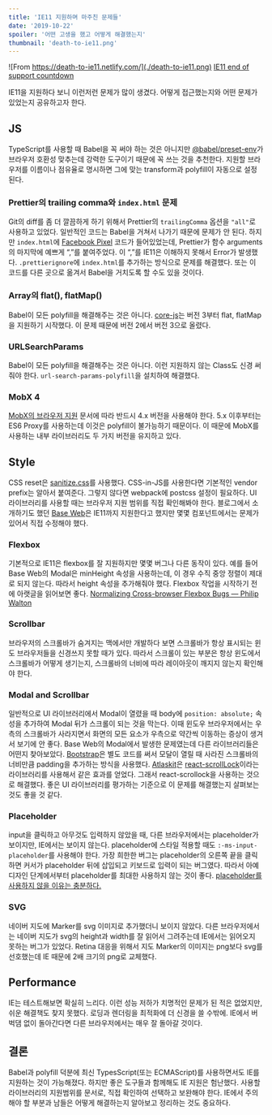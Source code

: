 ```yaml
---
title: 'IE11 지원하며 마주친 문제들'
date: '2019-10-22'
spoiler: '어떤 고생을 했고 어떻게 해결했는지'
thumbnail: 'death-to-ie11.png'
---
```


![From https://death-to-ie11.netlify.com/](./death-to-ie11.png)
[IE11 end of support countdown](https://death-to-ie11.netlify.com/)

IE11을 지원하다 보니 이런저런 문제가 많이 생겼다. 어떻게 접근했는지와 어떤 문제가 있었는지 공유하고자 한다.

## JS

TypeScript를 사용할 때 Babel을 꼭 써야 하는 것은 아니지만 [@babel/preset-env](https://babeljs.io/docs/en/babel-preset-env)가 브라우저 호환성 맞추는데 강력한 도구이기 때문에 꼭 쓰는 것을 추천한다. 지원할 브라우저를 이름이나 점유율로 명시하면 그에 맞는 transform과 polyfill이 자동으로 설정된다.

### Prettier의 trailing comma와 `index.html` 문제

Git의 diff를 좀 더 깔끔하게 하기 위해서 Prettier의 `trailingComma` 옵션을 `"all"`로 사용하고 있었다. 일반적인 코드는 Babel을 거쳐서 나가기 때문에 문제가 안 된다. 하지만 `index.html`에 [Facebook Pixel](https://developers.facebook.com/docs/facebook-pixel) 코드가 들어있었는데, Prettier가 함수 arguments의 마지막에 예쁘게 “,”를 붙여주었다. 이 “,”를 IE11은 이해하지 못해서 Error가 발생했다. `.prettierignore`에 `index.html`를 추가하는 방식으로 문제를 해결했다. 또는 이 코드를 다른 곳으로 옮겨서 Babel을 거치도록 할 수도 있을 것이다.

### Array의 flat(), flatMap()

Babel이 모든 polyfill을 해결해주는 것은 아니다. [core-js](https://github.com/zloirock/core-js)는 버전 3부터 flat, flatMap을 지원하기 시작했다. 이 문제 때문에 버전 2에서 버전 3으로 올렸다.

### URLSearchParams

Babel이 모든 polyfill을 해결해주는 것은 아니다. 이런 지원하지 않는 Class도 신경 써줘야 한다. `url-search-params-polyfill`을 설치하여 해결했다.

### MobX 4

[MobX의 브라우저 지원](https://github.com/mobxjs/mobx#browser-support) 문서에 따라 반드시 4.x 버전을 사용해야 한다. 5.x 이후부터는 ES6 Proxy를 사용하는데 이것은 polyfill이 불가능하기 때문이다. 이 때문에 MobX를 사용하는 내부 라이브러리도 두 가지 버전을 유지하고 있다.

## Style

CSS reset은 [sanitize.css](https://github.com/csstools/sanitize.css)를 사용했다. CSS-in-JS를 사용한다면 기본적인 vendor prefix는 알아서 붙여준다. 그렇지 않다면 webpack에 postcss 설정이 필요하다. UI 라이브러리를 사용할 때는 브라우저 지원 범위를 직접 확인해봐야 한다. 블로그에서 소개하기도 했던 [Base Web](https://choyongjoon.com/base-web/)은 IE11까지 지원한다고 했지만 몇몇 컴포넌트에서는 문제가 있어서 직접 수정해야 했다.

### Flexbox

기본적으로 IE11은 flexbox를 잘 지원하지만 몇몇 버그나 다른 동작이 있다. 예를 들어 Base Web의 Modal은 minHeight 속성을 사용하는데, 이 경우 수직 중앙 정렬이 제대로 되지 않는다. 따라서 height 속성을 추가해줘야 했다. Flexbox 작업을 시작하기 전에 아랫글을 읽어보면 좋다.
[Normalizing Cross-browser Flexbox Bugs — Philip Walton](https://philipwalton.com/articles/normalizing-cross-browser-flexbox-bugs/)

### Scrollbar

브라우저의 스크롤바가 숨겨지는 맥에서만 개발하다 보면 스크롤바가 항상 표시되는 윈도 브라우저들을 신경쓰지 못할 때가 있다. 따라서 스크롤이 있는 부분은 항상 윈도에서 스크롤바가 어떻게 생기는지, 스크롤바의 너비에 따라 레이아웃이 깨지지 않는지 확인해야 한다.

### Modal and Scrollbar

일반적으로 UI 라이브러리에서 Modal이 열렸을 때 body에 `position: absolute;` 속성을 추가하여 Modal 뒤가 스크롤이 되는 것을 막는다. 이때 윈도우 브라우저에서는 우측의 스크롤바가 사라지면서 화면의 모든 요소가 우측으로 약간씩 이동하는 증상이 생겨서 보기에 안 좋다. Base Web의 Modal에서 발생한 문제였는데 다른 라이브러리들은 어떤지 찾아보았다. [Bootstrap](https://getbootstrap.com/)은 별도 코드를 써서 모달이 열릴 때 사라진 스크롤바의 너비만큼 padding을 추가하는 방식을 사용했다. [Atlaskit](https://atlaskit.atlassian.com/)은 [react-scrollLock](https://jossmac.github.io/react-scrolllock/)이라는 라이브러리를 사용해서 같은 효과를 얻었다. 그래서 react-scrollock을 사용하는 것으로 해결했다. 좋은 UI 라이브러리를 평가하는 기준으로 이 문제를 해결했는지 살펴보는 것도 좋을 것 같다.

### Placeholder

input을 클릭하고 아무것도 입력하지 않았을 때, 다른 브라우저에서는 placeholder가 보이지만, IE에서는 보이지 않는다. placeholder에 스타일 적용할 때도 `:-ms-input-placeholder`를 사용해야 한다. 가장 희한한 버그는 placeholder의 오른쪽 끝을 클릭하면 커서가 placeholder 뒤에 삽입되고 키보드로 입력이 되는 버그였다. 따라서 아예 디자인 단계에서부터 placeholder를 최대한 사용하지 않는 것이 좋다. [placeholder를 사용하지 않을 이유는 충분하다.](https://www.smashingmagazine.com/2018/06/placeholder-attribute/)

### SVG

네이버 지도에 Marker를 svg 이미지로 추가했더니 보이지 않았다. 다른 브라우저에서는 네이버 지도가 svg의 height과 width를 잘 읽어서 그려주는데 IE에서는 읽어오지 못하는 버그가 있었다. Retina 대응을 위해서 지도 Marker의 이미지는 png보다 svg를 선호했는데 IE 때문에 2배 크기의 png로 교체했다.

## Performance

IE는 테스트해보면 확실히 느리다. 이런 성능 저하가 치명적인 문제가 된 적은 없었지만, 쉬운 해결책도 찾지 못했다. 로딩과 렌더링을 최적화에 더 신경을 쓸 수밖에. IE에서 버벅댐 없이 돌아간다면 다른 브라우저에서는 매우 잘 돌아갈 것이다.

## 결론

Babel과 polyfill 덕분에 최신 TypesScript(또는 ECMAScript)를 사용하면서도 IE를 지원하는 것이 가능해졌다. 하지만 좋은 도구들과 함께해도 IE 지원은 험난했다. 사용할 라이브러리의 지원범위를 문서로, 직접 확인하여 선택하고 보완해야 한다. IE에서 주의해야 할 부분과 남들은 어떻게 해결하는지 알아보고 정리하는 것도 중요하다.
